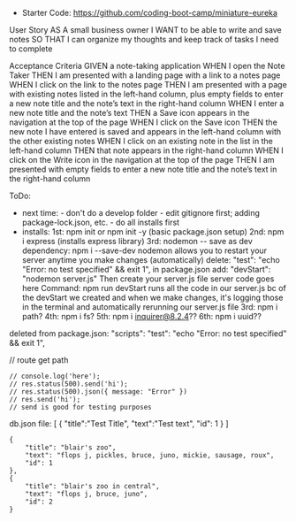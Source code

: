 - Starter Code: 
    https://github.com/coding-boot-camp/miniature-eureka

User Story
AS A small business owner
I WANT to be able to write and save notes
SO THAT I can organize my thoughts and keep track of tasks I need to complete

Acceptance Criteria
GIVEN a note-taking application
WHEN I open the Note Taker
THEN I am presented with a landing page with a link to a notes page
WHEN I click on the link to the notes page
THEN I am presented with a page with existing notes listed in the left-hand column, plus empty fields to enter a new note title and the note’s text in the right-hand column
WHEN I enter a new note title and the note’s text
THEN a Save icon appears in the navigation at the top of the page
WHEN I click on the Save icon
THEN the new note I have entered is saved and appears in the left-hand column with the other existing notes
WHEN I click on an existing note in the list in the left-hand column
THEN that note appears in the right-hand column
WHEN I click on the Write icon in the navigation at the top of the page
THEN I am presented with empty fields to enter a new note title and the note’s text in the right-hand column


ToDo: 
- next time: 
        - don't do a develop folder
        - edit gitignore first; adding package-lock.json, etc. 
        - do all installs first
- installs: 
    1st: npm init or npm init -y (basic package.json setup)
    2nd: npm i express (installs express library)
    3rd: nodemon -- save as dev dependency: 
        npm i --save-dev nodemon
        allows you to restart your server anytime you make changes (automatically)
        delete: "test": "echo \"Error: no test specified\" && exit 1", in package.json
        add: "devStart": "nodemon server.js"
    Then create your server.js file
        server code goes here
    Command: npm run devStart
        runs all the code in our server.js bc of the devStart we created
        and when we make changes, it's logging those in the terminal and automatically rerunning our server.js file
    3rd: npm i path?
    4th: npm i fs? 
    5th: npm i inquirer@8.2.4??
    6th: npm i uuid??


deleted from package.json:
  "scripts": 
    "test": "echo \"Error: no test specified\" && exit 1",


<!-- APP.GET TESTING -->
// route get path 
<!-- app.get('/', (req, res) => { -->
    // console.log('here');
    // res.status(500).send('hi');
    // res.status(500).json({ message: "Error" })
    // res.send('hi'); 
    // send is good for testing purposes




db.json file: 
[
    {
        "title":"Test Title",
        "text":"Test text",
        "id": 1
    }
]

    {
        "title": "blair's zoo",
        "text": "flops j, pickles, bruce, juno, mickie, sausage, roux",
        "id": 1
    },
    {
        "title": "blair's zoo in central",
        "text": "flops j, bruce, juno",
        "id": 2
    }
